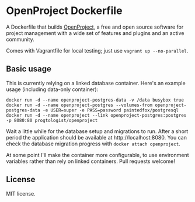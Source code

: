 # OpenProject Dockerfile

A Dockerfile that builds [OpenProject][openproject], a free and open source software for project management with a wide set of features and plugins and an active community.

Comes with Vagrantfile for local testing; just use `vagrant up --no-parallel`.

## Basic usage

This is currently relying on a linked database container.  Here's an example usage (including data-only container):

```
docker run -d --name openproject-postgres-data -v /data busybox true
docker run -d --name openproject-postgres --volumes-from openproject-postgres-data -e USER=super -e PASS=password paintedfox/postgresql
docker run -d --name openproject --link openproject-postgres:postgres -p 8080:80 progtologist/openproject
```

Wait a little while for the database setup and migrations to run.  After a short period the application should be available at http://localhost:8080.  You can check the database migration progress with `docker attach openproject`.

At some point I'll make the container more configurable, to use environment variables rather than rely on linked containers.  Pull requests welcome!

## License

MIT license.

[openproject]: https://www.openproject.org/
